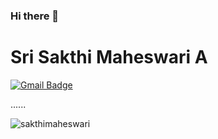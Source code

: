 ### Hi there 👋
 


 # Sri Sakthi Maheswari A

 [![Gmail Badge](https://img.shields.io/badge/-a.sakthimaheswari@gmail.com-c14438?style=flat-square&logo=Gmail&logoColor=white&link=mailto:a.sakthimaheswari@gmail.com)](mailto:a.sakthimaheswari@gmail.com)
 
......
 
<p align="left"><img src="https://github-readme-stats.vercel.app/api?username=sakthimaheswari&show_icons=true" alt="sakthimaheswari" /></p>
 


